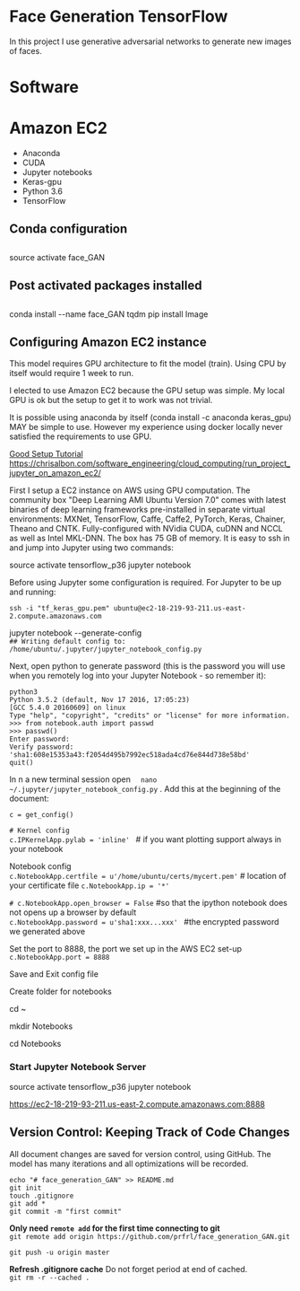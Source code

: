 # Face Generation TensorFlow

In this project I use generative adversarial networks to generate new images of faces.



# Software  

# Amazon EC2  
* Anaconda  
* CUDA  
* Jupyter notebooks  
* Keras-gpu    
* Python 3.6   
* TensorFlow  


## Conda configuration
##
source activate face_GAN

## Post activated packages installed
##
conda install --name face_GAN tqdm
pip install Image


## Configuring Amazon EC2 instance

This model requires GPU architecture to fit the model (train). Using CPU by itself would require 1 week to run.

I elected to use Amazon EC2 because the GPU setup was simple. My local GPU is ok but the setup to get it to work was not trivial.

It is possible using anaconda by itself (conda install -c anaconda keras_gpu) MAY be simple to use. 
However my experience using docker locally never satisfied the requirements to use GPU.

[Good Setup Tutorial](https://chrisalbon.com/software_engineering/cloud_computing/run_project_jupyter_on_amazon_ec2/)
https://chrisalbon.com/software_engineering/cloud_computing/run_project_jupyter_on_amazon_ec2/

First I setup a EC2 instance on AWS using GPU computation. The community box "Deep Learning AMI Ubuntu Version 7.0" comes with latest binaries of deep learning frameworks pre-installed in separate virtual environments: MXNet, TensorFlow, Caffe, Caffe2, PyTorch, Keras, Chainer, Theano and CNTK. Fully-configured with NVidia CUDA, cuDNN and NCCL as well as Intel MKL-DNN. The box has 75 GB of memory. It is easy to ssh in and jump into Jupyter using two commands:  

source activate tensorflow_p36
jupyter notebook

Before using Jupyter some configuration is required. For Jupyter to be up and running:    

`ssh -i "tf_keras_gpu.pem" ubuntu@ec2-18-219-93-211.us-east-2.compute.amazonaws.com`  

jupyter notebook --generate-config  
`## Writing default config to: /home/ubuntu/.jupyter/jupyter_notebook_config.py`   

Next, open python to generate password (this is the password you will use when you remotely log into your Jupyter Notebook - so remember it):   

`python3`  
`Python 3.5.2 (default, Nov 17 2016, 17:05:23)`  
`[GCC 5.4.0 20160609] on linux`   
`Type "help", "copyright", "credits" or "license" for more information.`   
`>>> from notebook.auth import passwd`    
`>>> passwd() `   
`Enter password:  `  
`Verify password:  `  
`'sha1:608e15353a43:f2054d495b7992ec518ada4cd76e844d738e58bd'`  
`quit()`   


In n a new terminal session open ` 	nano ~/.jupyter/jupyter_notebook_config.py` . Add this at the beginning of the document:

`c = get_config()`  

`# Kernel config`   
`c.IPKernelApp.pylab = 'inline' `   # if you want plotting support always in your notebook

Notebook config  
`c.NotebookApp.certfile = u'/home/ubuntu/certs/mycert.pem'`   # location of your certificate file
`c.NotebookApp.ip = '*'`  

` # c.NotebookApp.open_browser = False `  #so that the ipython notebook does not opens up a browser by default  
`c.NotebookApp.password = u'sha1:xxx...xxx' ` #the encrypted password we generated above

Set the port to 8888, the port we set up in the AWS EC2 set-up  
`c.NotebookApp.port = 8888`   

Save and Exit config file

Create folder for notebooks

cd ~

mkdir Notebooks

cd Notebooks

### Start Jupyter Notebook Server   
source activate tensorflow_p36
jupyter notebook

https://ec2-18-219-93-211.us-east-2.compute.amazonaws.com:8888

## Version Control: Keeping Track of Code Changes

All document changes are saved for version control, using GitHub. The model has many iterations and all optimizations will be recorded. 


`echo "# face_generation_GAN" >> README.md`    
`git init`    
`touch .gitignore`   
`git add *`     
`git commit -m "first commit"`  

**Only need `remote add` for the first time connecting to git**   
`git remote add origin https://github.com/prfrl/face_generation_GAN.git `

`git push -u origin master`      

**Refresh .gitignore cache**  Do not forget period at end of cached.     
`git rm -r --cached .`   
